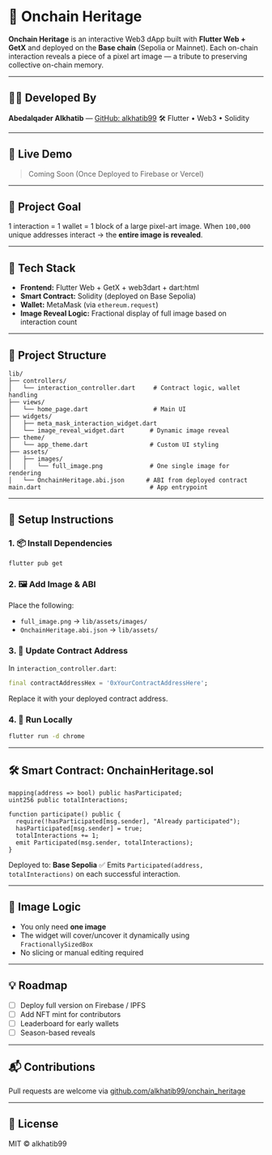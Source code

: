 
# 🧱 Onchain Heritage

**Onchain Heritage** is an interactive Web3 dApp built with **Flutter Web + GetX** and deployed on the **Base chain** (Sepolia or Mainnet). Each on-chain interaction reveals a piece of a pixel art image — a tribute to preserving collective on-chain memory.

---

## 👨‍💻 Developed By

**Abedalqader Alkhatib** — [GitHub: alkhatib99](https://github.com/alkhatib99)
🛠️ Flutter • Web3 • Solidity

---

## 🚀 Live Demo

> Coming Soon (Once Deployed to Firebase or Vercel)

---

## 🎯 Project Goal

1 interaction = 1 wallet = 1 block of a large pixel-art image.
When `100,000` unique addresses interact → the **entire image is revealed**.

---

## 🔧 Tech Stack

- **Frontend:** Flutter Web + GetX + web3dart + dart:html
- **Smart Contract:** Solidity (deployed on Base Sepolia)
- **Wallet:** MetaMask (via `ethereum.request`)
- **Image Reveal Logic:** Fractional display of full image based on interaction count

---

## 📁 Project Structure

```
lib/
├── controllers/
│   └── interaction_controller.dart     # Contract logic, wallet handling
├── views/
│   └── home_page.dart                  # Main UI
├── widgets/
│   ├── meta_mask_interaction_widget.dart
│   └── image_reveal_widget.dart       # Dynamic image reveal
├── theme/
│   └── app_theme.dart                 # Custom UI styling
├── assets/
│   ├── images/
│   │   └── full_image.png             # One single image for rendering
│   └── OnchainHeritage.abi.json      # ABI from deployed contract
main.dart                              # App entrypoint
```

---

## 📝 Setup Instructions

### 1. 📦 Install Dependencies

```bash
flutter pub get
```

### 2. 🖼️ Add Image & ABI

Place the following:

- `full_image.png` → `lib/assets/images/`
- `OnchainHeritage.abi.json` → `lib/assets/`

### 3. 🔐 Update Contract Address

In `interaction_controller.dart`:

```dart
final contractAddressHex = '0xYourContractAddressHere';
```

Replace it with your deployed contract address.

### 4. 🧪 Run Locally

```bash
flutter run -d chrome
```

---

## 🛠️ Smart Contract: OnchainHeritage.sol

```solidity
mapping(address => bool) public hasParticipated;
uint256 public totalInteractions;

function participate() public {
  require(!hasParticipated[msg.sender], "Already participated");
  hasParticipated[msg.sender] = true;
  totalInteractions += 1;
  emit Participated(msg.sender, totalInteractions);
}
```

Deployed to: **Base Sepolia**
✅ Emits `Participated(address, totalInteractions)` on each successful interaction.

---

## 🎨 Image Logic

- You only need **one image**
- The widget will cover/uncover it dynamically using `FractionallySizedBox`
- No slicing or manual editing required

---

## 💡 Roadmap

- [ ] Deploy full version on Firebase / IPFS
- [ ] Add NFT mint for contributors
- [ ] Leaderboard for early wallets
- [ ] Season-based reveals

---

## 📬 Contributions

Pull requests are welcome via [github.com/alkhatib99/onchain_heritage](https://github.com/alkhatib99/onchain_heritage)

---

## 🧠 License

MIT © alkhatib99
